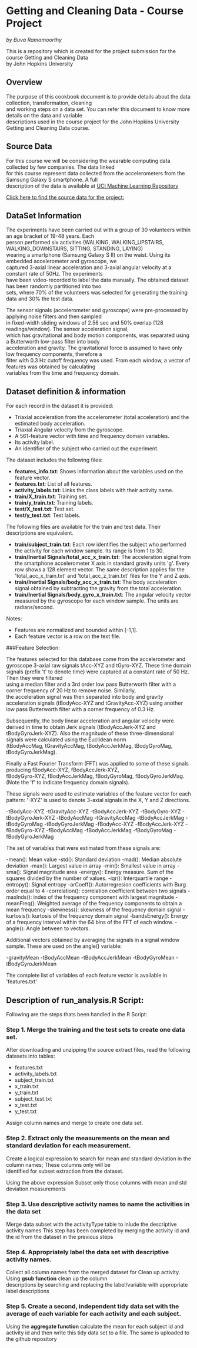 <!---------------------------------------------
title: "CodeBook.md"
author: "Buva Ramamoorthy"
date: "July 23, 2014"
output: MarkDown Document
----------------------------------------------->
        
# **Getting and Cleaning Data - Course Project**
        
*by Buva Ramamoorthy*
        
This is a repository which is created for the project submission for the course Getting and Cleaning Data  
by John Hopkins University

## Overview
The purpose of this cookbook document is to provide details about the data collection, transformation, cleaning   
and working steps on a data set. You can refer this document to know more details on the data and variable  
descriptions used in the course project for the John Hopkins University Getting and Cleaning Data course.

## Source Data
For this course we will be considering the wearable computing data collected by few companies. The data linked  
for this course represent data collected from the accelerometers from the Samsung Galaxy S smartphone. A full  
description of the data is available at [UCI Machine Learning Repository](http://http://archive.ics.uci.edu/ml/datasets/Human+Activity+Recognition+Using+Smartphones) 

[Click here to find the source data for the project:](https://d396qusza40orc.cloudfront.net/getdata%2Fprojectfiles%2FUCI%20HAR%20Dataset.zip) 

## DataSet Information
The experiments have been carried out with a group of 30 volunteers within an age bracket of 19-48 years. Each  
person performed six activities (WALKING, WALKING_UPSTAIRS, WALKING_DOWNSTAIRS, SITTING, STANDING, LAYING)  
wearing a smartphone (Samsung Galaxy S II) on the waist. Using its embedded accelerometer and gyroscope, we  
captured 3-axial linear acceleration and 3-axial angular velocity at a constant rate of 50Hz. The experiments  
have been video-recorded to label the data manually. The obtained dataset has been randomly partitioned into two  
sets, where 70% of the volunteers was selected for generating the training data and 30% the test data. 

The sensor signals (accelerometer and gyroscope) were pre-processed by applying noise filters and then sampled   
in fixed-width sliding windows of 2.56 sec and 50% overlap (128 readings/window). The sensor acceleration signal,  
which has gravitational and body motion components, was separated using a Butterworth low-pass filter into body   
acceleration and gravity. The gravitational force is assumed to have only low frequency components, therefore a   
filter with 0.3 Hz cutoff frequency was used. From each window, a vector of features was obtained by calculating  
variables from the time and frequency domain. 

## Dataset definition & information 
For each record in the dataset it is provided:
- Triaxial acceleration from the accelerometer (total acceleration) and the estimated body acceleration.
- Triaxial Angular velocity from the gyroscope. 
- A 561-feature vector with time and frequency domain variables. 
- Its activity label. 
- An identifier of the subject who carried out the experiment.

The dataset includes the following files:
- **features_info.txt**:        Shows information about the variables used on the feature vector.
- **features.txt**:             List of all features.
- **activity_labels.txt**:      Links the class labels with their activity name.
- **train/X_train.txt**:        Training set.
- **train/y_train.txt**:        Training labels.
- **test/X_test.txt**:          Test set.
- **test/y_test.txt**:          Test labels.

The following files are available for the train and test data. Their descriptions are equivalent. 

- **train/subject_train.txt**:  Each row identifies the subject who performed the activity for each window
                                sample. Its range is from 1 to 30. 
- **train/Inertial Signals/total_acc_x_train.txt**: The acceleration signal from the smartphone accelerometer
                                X axis in standard gravity units 'g'. Every row shows a 128 element vector. The same description applies
                                for the 'total_acc_x_train.txt' and 'total_acc_z_train.txt' files for the Y and Z axis. 
- **train/Inertial Signals/body_acc_x_train.txt**: The body acceleration signal obtained by subtracting the
                                gravity from the total acceleration. 
- **train/Inertial Signals/body_gyro_x_train.txt**: The angular velocity vector measured by the gyroscope for each
                                window sample. The units are radians/second. 

Notes: 
- Features are normalized and bounded within [-1,1].
- Each feature vector is a row on the text file.

###Feature Selection: 

The features selected for this database come from the accelerometer and gyroscope 3-axial raw signals tAcc-XYZ and tGyro-XYZ.
These time domain signals (prefix 't' to denote time) were captured at a constant rate of 50 Hz. Then they were filtered   
using a median filter and a 3rd order low pass Butterworth filter with a corner frequency of 20 Hz to remove noise. Similarly,  
the acceleration signal was then separated into body and gravity acceleration signals (tBodyAcc-XYZ and tGravityAcc-XYZ) using
another low pass Butterworth filter with a corner frequency of 0.3 Hz. 

Subsequently, the body linear acceleration and angular velocity were derived in time to obtain Jerk signals (tBodyAccJerk-XYZ 
and tBodyGyroJerk-XYZ). Also the magnitude of these three-dimensional signals were calculated using the Euclidean norm   
(tBodyAccMag, tGravityAccMag, tBodyAccJerkMag, tBodyGyroMag, tBodyGyroJerkMag). 

Finally a Fast Fourier Transform (FFT) was applied to some of these signals producing fBodyAcc-XYZ, fBodyAccJerk-XYZ,   
fBodyGyro-XYZ, fBodyAccJerkMag, fBodyGyroMag, fBodyGyroJerkMag. (Note the 'f' to indicate frequency domain signals). 

These signals were used to estimate variables of the feature vector for each pattern:
'-XYZ' is used to denote 3-axial signals in the X, Y and Z directions.

-tBodyAcc-XYZ
-tGravityAcc-XYZ
-tBodyAccJerk-XYZ
-tBodyGyro-XYZ
-tBodyGyroJerk-XYZ
-tBodyAccMag
-tGravityAccMag
-tBodyAccJerkMag
-tBodyGyroMag
-tBodyGyroJerkMag
-fBodyAcc-XYZ
-fBodyAccJerk-XYZ
-fBodyGyro-XYZ
-fBodyAccMag
-fBodyAccJerkMag
-fBodyGyroMag
-fBodyGyroJerkMag

The set of variables that were estimated from these signals are: 
        
-mean():        Mean value
-std():         Standard deviation
-mad():         Median absolute deviation 
-max():         Largest value in array
-min():         Smallest value in array
-sma():         Signal magnitude area
-energy():      Energy measure. Sum of the squares divided by the number of values. 
-iqr():         Interquartile range 
-entropy():     Signal entropy
-arCoeff():     Autorregresion coefficients with Burg order equal to 4
-correlation(): correlation coefficient between two signals
-maxInds():     index of the frequency component with largest magnitude
-meanFreq():    Weighted average of the frequency components to obtain a mean frequency
-skewness():    skewness of the frequency domain signal 
-kurtosis():    kurtosis of the frequency domain signal 
-bandsEnergy(): Energy of a frequency interval within the 64 bins of the FFT of each window.
-angle():       Angle between to vectors.

Additional vectors obtained by averaging the signals in a signal window sample. These are used on the angle() variable:
        
-gravityMean
-tBodyAccMean
-tBodyAccJerkMean
-tBodyGyroMean
-tBodyGyroJerkMean

The complete list of variables of each feature vector is available in 'features.txt'

## Description of run_analysis.R Script:
Following are the steps thats been handled in the R Script:
        
### Step 1. Merge the training and the test sets to create one data set.
After downloading and unzipping the source extract files, read the following datasets into tables:
- features.txt
- activity_labels.txt
- subject_train.txt
- x_train.txt
- y_train.txt
- subject_test.txt
- x_test.txt
- y_test.txt

Assign column names and merge to create one data set.

### Step 2. Extract only the measurements on the mean and standard deviation for each measurement. 
Create a logical expression to search for mean and standard deviation in the column names; These columns only will be  
identified for subset extraction from the dataset.

Using the above expression Subset only those columns with mean and std deviation measurements

### Step 3. Use descriptive activity names to name the activities in the data set
Merge data subset with the activityType table to inlude the descriptive activity names
This step has been completed by merging the activity id and the id from the dataset in the previous steps

### Step 4. Appropriately label the data set with descriptive activity names.
Collect all column names from the merged dataset for Clean up activity. Using **gsub function** clean up the column   
descriptions by searching and replacing the label/variable with appropriate label descriptions  

### Step 5. Create a second, independent tidy data set with the average of each variable for each activity and each subject. 
Using the **aggregate function** calculate the mean for each subject id and activity id and then write this tidy data set to a file.
The same is uploaded to the github repository
